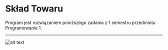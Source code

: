 # Skład Towaru
Program jest rozwiązaniem poniższego zadania z 1 semestru przedmiotu Programowanie 1.

---
![alt text](https://i.imgur.com/DZ3OTRb.png)
